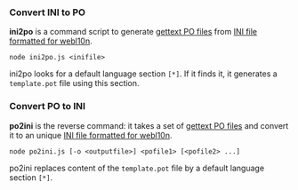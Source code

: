 ### Convert INI to PO

**ini2po** is a command script to generate [gettext PO files](https://www.gnu.org/software/gettext/manual/html_node/PO-Files.html) from [INI file formatted for webl10n](https://github.com/fabi1cazenave/webL10n).

	node ini2po.js <inifile>

ini2po looks for a default language section `[*]`. If it finds it, it generates a `template.pot` file using this section.


### Convert PO to INI

**po2ini** is the reverse command: it takes a set of [gettext PO files](https://www.gnu.org/software/gettext/manual/html_node/PO-Files.html) and convert it to an unique [INI file formatted for webl10n](https://github.com/fabi1cazenave/webL10n).

	node po2ini.js [-o <outputfile>] <pofile1> [<pofile2> ...]

po2ini replaces content of the `template.pot` file by a default language section `[*]`.

